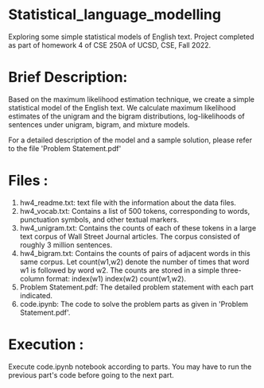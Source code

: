 # Statistical_language_modelling
Exploring some simple statistical models of English text. Project completed as part of homework 4 of CSE 250A of UCSD, CSE, Fall 2022. 

# Brief Description: 
Based on the maximum likelihood estimation technique, we create a simple statistical model of the English text. We calculate maximum likelihood estimates of the unigram and the bigram distributions, log-likelihoods of sentences under unigram, bigram, and mixture models. 

For a detailed description of the model and a sample solution, please refer to the file 'Problem Statement.pdf'

# Files : 
1. hw4_readme.txt: text file with the information about the data files.
2. hw4_vocab.txt: Contains a list of 500 tokens, corresponding to words, punctuation symbols, and other textual markers.
3. hw4_unigram.txt: Contains the counts of each of these tokens in a large text corpus of Wall Street Journal articles.  The corpus consisted of roughly 3 million sentences.
4. hw4_bigram.txt:  Contains the counts of pairs of adjacent words in this same corpus.  Let count(w1,w2) denote the number of times that word w1 is followed by word w2.  The counts are stored in a simple three-column format:   index(w1)  index(w2)  count(w1,w2). 
5. Problem Statement.pdf: The detailed problem statement with each part indicated.
6. code.ipynb: The code to solve the problem parts as given in 'Problem Statement.pdf'. 

# Execution :
Execute code.ipynb notebook according to parts. You may have to run the previous part's code before going to the next part. 

